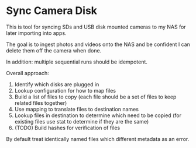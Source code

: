 # Sync Camera Disk

This is tool for syncing SDs and USB disk mounted cameras to my NAS for later importing into apps.

The goal is to ingest photos and videos onto the NAS and be confident I can delete them off the camera when done.

In addition: multiple sequential runs should be idempotent.

Overall approach:

1. Identify which disks are plugged in
2. Lookup configuration for how to map files
3. Build a list of files to copy (each file should be a set of files to keep related files together)
4. Use mapping to translate files to destination names
5. Lookup files in destination to determine which need to be copied (for existing files use stat to determine if they are the same)
6. (TODO) Build hashes for verification of files

By default treat identically named files which different metadata as an error.
